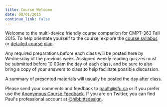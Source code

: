 ```yaml
---
title: Course Welcome
date: 08/01/2015
continue_link: false
---
```

Welcome to the multi-device friendly course companion for CMPT-363 Fall 2015. To help orientate yourself to the course, explore the [course syllabus](https://canvas.sfu.ca/courses/22099/assignments/syllabus) or  [detailed course plan](https://workflowy.com/s/kg4Cek6Syu).

Any required preparations before each class will be posted here by Wednesday of the previous week. Assigned weekly reading quizzes must be submitted before 10:00am the day of each class, and be sure to also bring a copy of your answers to class to help facilitate possible discussion.

A summary of presented materials will usually be posted the day after class.

Please send your comments and feedback to [paulh@sfu.ca](mailto:%20paulh@sfu.ca?subject=CMPT-363-143) or if you prefer use the [Anonymous Course Feedback](https://docs.google.com/a/paulhibbitts.com/forms/d/13BDqLUSadreMmDQGegAmhWIwt36D0RGSyUd9vKwsD-w/viewform). If you are on Twitter, you can find Paul's professional account at [@hibbittsdesign](https://twitter.com/hibbittsdesign).
